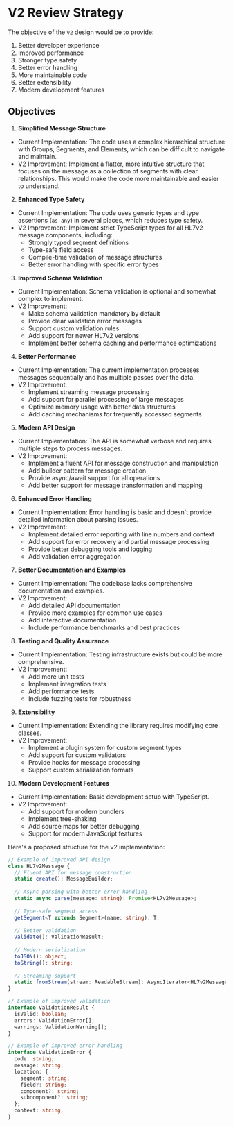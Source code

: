 # V2 Review Strategy

The objective of the `v2` design would be to provide:

1. Better developer experience
2. Improved performance
3. Stronger type safety
4. Better error handling
5. More maintainable code
6. Better extensibility
7. Modern development features

## Objectives

1. **Simplified Message Structure**

- Current Implementation: The code uses a complex hierarchical structure with Groups, Segments, and Elements, which can be difficult to navigate and maintain.
- V2 Improvement: Implement a flatter, more intuitive structure that focuses on the message as a collection of segments with clear relationships. This would make the code more maintainable and easier to understand.

2. **Enhanced Type Safety**

- Current Implementation: The code uses generic types and type assertions (`as any`) in several places, which reduces type safety.
- V2 Improvement: Implement strict TypeScript types for all HL7v2 message components, including:
  - Strongly typed segment definitions
  - Type-safe field access
  - Compile-time validation of message structures
  - Better error handling with specific error types

3. **Improved Schema Validation**

- Current Implementation: Schema validation is optional and somewhat complex to implement.
- V2 Improvement:
  - Make schema validation mandatory by default
  - Provide clear validation error messages
  - Support custom validation rules
  - Add support for newer HL7v2 versions
  - Implement better schema caching and performance optimizations

4. **Better Performance**

- Current Implementation: The current implementation processes messages sequentially and has multiple passes over the data.
- V2 Improvement:
  - Implement streaming message processing
  - Add support for parallel processing of large messages
  - Optimize memory usage with better data structures
  - Add caching mechanisms for frequently accessed segments

5. **Modern API Design**

- Current Implementation: The API is somewhat verbose and requires multiple steps to process messages.
- V2 Improvement:
  - Implement a fluent API for message construction and manipulation
  - Add builder pattern for message creation
  - Provide async/await support for all operations
  - Add better support for message transformation and mapping

6. **Enhanced Error Handling**

- Current Implementation: Error handling is basic and doesn't provide detailed information about parsing issues.
- V2 Improvement:
  - Implement detailed error reporting with line numbers and context
  - Add support for error recovery and partial message processing
  - Provide better debugging tools and logging
  - Add validation error aggregation

7. **Better Documentation and Examples**

- Current Implementation: The codebase lacks comprehensive documentation and examples.
- V2 Improvement:
  - Add detailed API documentation
  - Provide more examples for common use cases
  - Add interactive documentation
  - Include performance benchmarks and best practices

8. **Testing and Quality Assurance**

- Current Implementation: Testing infrastructure exists but could be more comprehensive.
- V2 Improvement:
  - Add more unit tests
  - Implement integration tests
  - Add performance tests
  - Include fuzzing tests for robustness

9. **Extensibility**

- Current Implementation: Extending the library requires modifying core classes.
- V2 Improvement:
  - Implement a plugin system for custom segment types
  - Add support for custom validators
  - Provide hooks for message processing
  - Support custom serialization formats

10. **Modern Development Features**

- Current Implementation: Basic development setup with TypeScript.
- V2 Improvement:
  - Add support for modern bundlers
  - Implement tree-shaking
  - Add source maps for better debugging
  - Support for modern JavaScript features

Here's a proposed structure for the v2 implementation:

```typescript
// Example of improved API design
class HL7v2Message {
  // Fluent API for message construction
  static create(): MessageBuilder;
  
  // Async parsing with better error handling
  static async parse(message: string): Promise<HL7v2Message>;
  
  // Type-safe segment access
  getSegment<T extends Segment>(name: string): T;
  
  // Better validation
  validate(): ValidationResult;
  
  // Modern serialization
  toJSON(): object;
  toString(): string;
  
  // Streaming support
  static fromStream(stream: ReadableStream): AsyncIterator<HL7v2Message>;
}

// Example of improved validation
interface ValidationResult {
  isValid: boolean;
  errors: ValidationError[];
  warnings: ValidationWarning[];
}

// Example of improved error handling
interface ValidationError {
  code: string;
  message: string;
  location: {
    segment: string;
    field?: string;
    component?: string;
    subcomponent?: string;
  };
  context: string;
}
```

